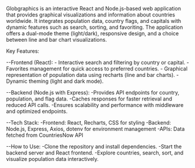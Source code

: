 Globgraphics is an interactive React and Node.js-based web application that provides graphical visualizations and information about countries worldwide.
It integrates population data, country flags, and capitals with dynamic features such as search, sorting, and favoriting.
The application offers a dual-mode theme (light/dark), responsive design, and a choice between line and bar chart visualizations.

Key Features:



--Frontend (React):
    -  Interactive search and filtering by country or capital.
    -  Favorites management for quick access to preferred countries.
    -  Graphical representation of population data using recharts (line and bar charts).
    -  Dynamic theming (light and dark mode).

    
--Backend (Node.js with Express):
    -Provides API endpoints for country, population, and flag data.
    -Caches responses for faster retrieval and reduced API calls.
    -Ensures scalability and performance with middleware and optimized endpoints.

    
--Tech Stack:
    -Frontend: React, Recharts, CSS for styling
    -Backend: Node.js, Express, Axios, dotenv for environment management
    -APIs: Data fetched from CountriesNow API

    
--How to Use:
    -Clone the repository and install dependencies.
    -Start the backend server and React frontend.
    -Explore countries, search, sort, and visualize population data interactively.
